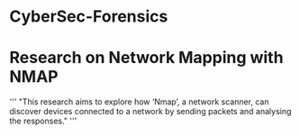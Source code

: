 # CyberSec-Forensics
# Research on Network Mapping with NMAP
''' "This research aims to explore how ‘Nmap’, a network scanner, can discover devices connected to a network by sending packets and analysing the responses." '''
